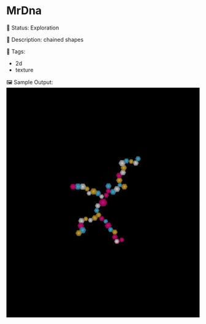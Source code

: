 # MrDna

🧪 Status: Exploration

📎 Description: chained shapes 

🎨 Tags: 
- 2d
- texture

🖼️ Sample Output:  
<img src="220705_221818_43.webp" alt="MrDna Sample Output" width="800" />
